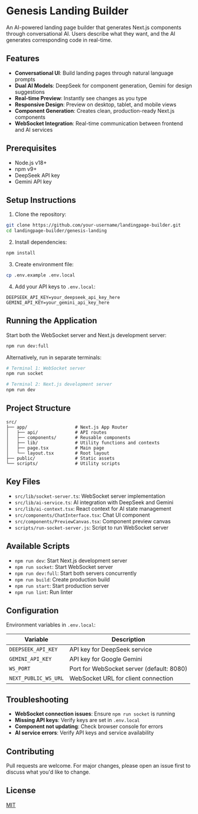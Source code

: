 # Genesis Landing Builder

An AI-powered landing page builder that generates Next.js components through conversational AI. Users describe what they want, and the AI generates corresponding code in real-time.

## Features

- **Conversational UI**: Build landing pages through natural language prompts
- **Dual AI Models**: DeepSeek for component generation, Gemini for design suggestions
- **Real-time Preview**: Instantly see changes as you type
- **Responsive Design**: Preview on desktop, tablet, and mobile views
- **Component Generation**: Creates clean, production-ready Next.js components
- **WebSocket Integration**: Real-time communication between frontend and AI services

## Prerequisites

- Node.js v18+
- npm v9+
- DeepSeek API key
- Gemini API key

## Setup Instructions

1. Clone the repository:
```bash
git clone https://github.com/your-username/landingpage-builder.git
cd landingpage-builder/genesis-landing
```

2. Install dependencies:
```bash
npm install
```

3. Create environment file:
```bash
cp .env.example .env.local
```

4. Add your API keys to `.env.local`:
```env
DEEPSEEK_API_KEY=your_deepseek_api_key_here
GEMINI_API_KEY=your_gemini_api_key_here
```

## Running the Application

Start both the WebSocket server and Next.js development server:
```bash
npm run dev:full
```

Alternatively, run in separate terminals:
```bash
# Terminal 1: WebSocket server
npm run socket

# Terminal 2: Next.js development server
npm run dev
```

## Project Structure

```
src/
├── app/                  # Next.js App Router
│   ├── api/              # API routes
│   ├── components/       # Reusable components
│   ├── lib/              # Utility functions and contexts
│   ├── page.tsx          # Main page
│   └── layout.tsx        # Root layout
├── public/               # Static assets
└── scripts/              # Utility scripts
```

## Key Files

- `src/lib/socket-server.ts`: WebSocket server implementation
- `src/lib/ai-service.ts`: AI integration with DeepSeek and Gemini
- `src/lib/ai-context.tsx`: React context for AI state management
- `src/components/ChatInterface.tsx`: Chat UI component
- `src/components/PreviewCanvas.tsx`: Component preview canvas
- `scripts/run-socket-server.js`: Script to run WebSocket server

## Available Scripts

- `npm run dev`: Start Next.js development server
- `npm run socket`: Start WebSocket server
- `npm run dev:full`: Start both servers concurrently
- `npm run build`: Create production build
- `npm run start`: Start production server
- `npm run lint`: Run linter

## Configuration

Environment variables in `.env.local`:

| Variable | Description |
|----------|-------------|
| `DEEPSEEK_API_KEY` | API key for DeepSeek service |
| `GEMINI_API_KEY` | API key for Google Gemini |
| `WS_PORT` | Port for WebSocket server (default: 8080) |
| `NEXT_PUBLIC_WS_URL` | WebSocket URL for client connection |

## Troubleshooting

- **WebSocket connection issues**: Ensure `npm run socket` is running
- **Missing API keys**: Verify keys are set in `.env.local`
- **Component not updating**: Check browser console for errors
- **AI service errors**: Verify API keys and service availability

## Contributing

Pull requests are welcome. For major changes, please open an issue first to discuss what you'd like to change.

## License

[MIT](https://choosealicense.com/licenses/mit/)